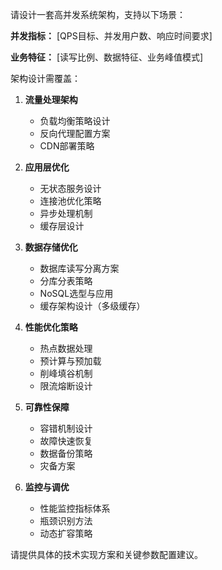 请设计一套高并发系统架构，支持以下场景：

**并发指标：**
[QPS目标、并发用户数、响应时间要求]

**业务特征：**
[读写比例、数据特征、业务峰值模式]

架构设计需覆盖：

1. **流量处理架构**
   - 负载均衡策略设计
   - 反向代理配置方案
   - CDN部署策略

2. **应用层优化**
   - 无状态服务设计
   - 连接池优化策略
   - 异步处理机制
   - 缓存层设计

3. **数据存储优化**
   - 数据库读写分离方案
   - 分库分表策略
   - NoSQL选型与应用
   - 缓存架构设计（多级缓存）

4. **性能优化策略**
   - 热点数据处理
   - 预计算与预加载
   - 削峰填谷机制
   - 限流熔断设计

5. **可靠性保障**
   - 容错机制设计
   - 故障快速恢复
   - 数据备份策略
   - 灾备方案

6. **监控与调优**
   - 性能监控指标体系
   - 瓶颈识别方法
   - 动态扩容策略

请提供具体的技术实现方案和关键参数配置建议。